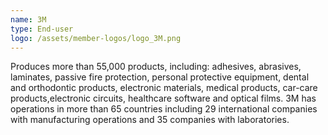 ```yaml
---
name: 3M
type: End-user
logo: /assets/member-logos/logo_3M.png
---
```

Produces more than 55,000 products, including: adhesives, abrasives, laminates, passive fire protection, personal protective equipment, dental and orthodontic products, electronic materials, medical products, car-care products,electronic circuits, healthcare software and optical films. 3M has operations in more than 65 countries including 29 international companies with manufacturing operations and 35 companies with laboratories.
